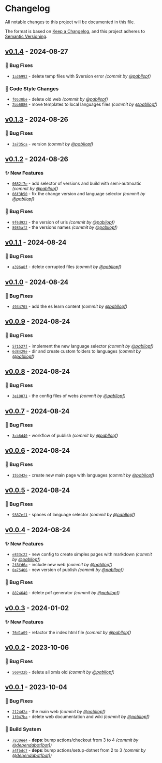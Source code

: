 # Changelog
All notable changes to this project will be documented in this file.

The format is based on [Keep a Changelog](https://keepachangelog.com/en/1.0.0/),
and this project adheres to [Semantic Versioning](https://semver.org/spec/v2.0.0.html).

## [v0.1.4] - 2024-08-27
### :bug: Bug Fixes
- [`1a36992`](https://github.com/pabllopf/Alis.Web/commit/1a36992c78a8633df374aefd6e8bb320f1e98de3) - delete temp files with $version error *(commit by [@pabllopf](https://github.com/pabllopf))*

### :art: Code Style Changes
- [`f0530be`](https://github.com/pabllopf/Alis.Web/commit/f0530bed342c2d3cfbc0730002363e3fabc0ba56) - delete old web *(commit by [@pabllopf](https://github.com/pabllopf))*
- [`2bb6886`](https://github.com/pabllopf/Alis.Web/commit/2bb68865cb3f6d6bcaa6f5d60ac6eab5f20e0ad8) - move templates to local languages files *(commit by [@pabllopf](https://github.com/pabllopf))*


## [v0.1.3] - 2024-08-26
### :bug: Bug Fixes
- [`3a735ca`](https://github.com/pabllopf/Alis.Web/commit/3a735cacf318ddb650212ec25100b77d1ee2e4a6) - version *(commit by [@pabllopf](https://github.com/pabllopf))*


## [v0.1.2] - 2024-08-26
### :sparkles: New Features
- [`0682f7e`](https://github.com/pabllopf/Alis.Web/commit/0682f7ef79937881d76e592763ce11482c2d1d2e) - add selector of versions and build with semi-autmoatic *(commit by [@pabllopf](https://github.com/pabllopf))*
- [`66f3b50`](https://github.com/pabllopf/Alis.Web/commit/66f3b504a9bf2317fdd296c51b504776c7ef5d28) - fix the change version and language selector *(commit by [@pabllopf](https://github.com/pabllopf))*

### :bug: Bug Fixes
- [`9f6d922`](https://github.com/pabllopf/Alis.Web/commit/9f6d9229cdc57257faab3b24258aa9b8d6265ebe) - the version of urls *(commit by [@pabllopf](https://github.com/pabllopf))*
- [`8085af2`](https://github.com/pabllopf/Alis.Web/commit/8085af2be218095db99abb1b986a957fc9173b2e) - the versions names *(commit by [@pabllopf](https://github.com/pabllopf))*


## [v0.1.1] - 2024-08-24
### :bug: Bug Fixes
- [`a396a8f`](https://github.com/pabllopf/Alis.Web/commit/a396a8fef95fecb3a2a163c12e008026c6afe2bd) - delete corrupted files *(commit by [@pabllopf](https://github.com/pabllopf))*


## [v0.1.0] - 2024-08-24
### :bug: Bug Fixes
- [`4934705`](https://github.com/pabllopf/Alis.Web/commit/4934705788396d519562425fc9ad666342a9de39) - add the es learn content *(commit by [@pabllopf](https://github.com/pabllopf))*


## [v0.0.9] - 2024-08-24
### :bug: Bug Fixes
- [`571527f`](https://github.com/pabllopf/Alis.Web/commit/571527f279f08771a96c6ca5b6dd3b6da997ac18) - implement the new language selector *(commit by [@pabllopf](https://github.com/pabllopf))*
- [`6d8429e`](https://github.com/pabllopf/Alis.Web/commit/6d8429ea8cb939e9113b92db4dfb4df3c19e3f4b) - dir and create custom folders to languages *(commit by [@pabllopf](https://github.com/pabllopf))*


## [v0.0.8] - 2024-08-24
### :bug: Bug Fixes
- [`3e10071`](https://github.com/pabllopf/Alis.Web/commit/3e100717f9f219b73cf7f1cac282c02051208200) - the config files of webs *(commit by [@pabllopf](https://github.com/pabllopf))*


## [v0.0.7] - 2024-08-24
### :bug: Bug Fixes
- [`3cb6d40`](https://github.com/pabllopf/Alis.Web/commit/3cb6d40c16cdcc1a1c04609c69862fbec2f1490c) - workflow of publish *(commit by [@pabllopf](https://github.com/pabllopf))*


## [v0.0.6] - 2024-08-24
### :bug: Bug Fixes
- [`15b342e`](https://github.com/pabllopf/Alis.Web/commit/15b342e64a48b119913c20426264edefa01e509f) - create new main page with languages *(commit by [@pabllopf](https://github.com/pabllopf))*


## [v0.0.5] - 2024-08-24
### :bug: Bug Fixes
- [`9387ef1`](https://github.com/pabllopf/Alis.Web/commit/9387ef133fec4dc36e117e9e911fa2b206b9d65b) - spaces of language selector *(commit by [@pabllopf](https://github.com/pabllopf))*


## [v0.0.4] - 2024-08-24
### :sparkles: New Features
- [`e833c22`](https://github.com/pabllopf/Alis.Web/commit/e833c22e78c80ad2c4c890e296610c8238b3d540) - new config to create simples pages with markdown *(commit by [@pabllopf](https://github.com/pabllopf))*
- [`2f8fd6a`](https://github.com/pabllopf/Alis.Web/commit/2f8fd6afd5b38c266304df50152d9a67dba97f64) - include new web *(commit by [@pabllopf](https://github.com/pabllopf))*
- [`0a75466`](https://github.com/pabllopf/Alis.Web/commit/0a7546630d51802b62be6b20715ab951cbbedf6b) - new version of publish *(commit by [@pabllopf](https://github.com/pabllopf))*

### :bug: Bug Fixes
- [`8824640`](https://github.com/pabllopf/Alis.Web/commit/8824640d482cbe60470445b51ab83a906dfb8140) - delete pdf generator *(commit by [@pabllopf](https://github.com/pabllopf))*


## [v0.0.3] - 2024-01-02
### :sparkles: New Features
- [`76d1a09`](https://github.com/pabllopf/Alis.Web/commit/76d1a09ed57f311d35461ca1bc9d73b264c73964) - refactor the index html file *(commit by [@pabllopf](https://github.com/pabllopf))*


## [v0.0.2] - 2023-10-06
### :bug: Bug Fixes
- [`560432b`](https://github.com/pabllopf/Alis.Web/commit/560432bb7639b12af2896d2feb5e5ab50125ff52) - delete all xmls old *(commit by [@pabllopf](https://github.com/pabllopf))*


## [v0.0.1] - 2023-10-04
### :bug: Bug Fixes
- [`2124d2a`](https://github.com/pabllopf/Alis.Web/commit/2124d2a53d0f6a279970fb18d1df12ebe2e3d718) - the main web *(commit by [@pabllopf](https://github.com/pabllopf))*
- [`1f047ba`](https://github.com/pabllopf/Alis.Web/commit/1f047bad724e4d958166758093dd4ebbd6057476) - delete web documentation and wiki *(commit by [@pabllopf](https://github.com/pabllopf))*

### :construction_worker: Build System
- [`7830ee4`](https://github.com/pabllopf/Alis.Web/commit/7830ee405875a1093271e7344e28bbc73d3c4461) - **deps**: bump actions/checkout from 3 to 4 *(commit by [@dependabot[bot]](https://github.com/apps/dependabot))*
- [`a4fbdc7`](https://github.com/pabllopf/Alis.Web/commit/a4fbdc7198212641dee24ab28383cc643d331d89) - **deps**: bump actions/setup-dotnet from 2 to 3 *(commit by [@dependabot[bot]](https://github.com/apps/dependabot))*


[v0.0.1]: https://github.com/pabllopf/Alis.Web/compare/v0.0.0...v0.0.1
[v0.0.2]: https://github.com/pabllopf/Alis.Web/compare/v0.0.1...v0.0.2
[v0.0.3]: https://github.com/pabllopf/Alis.Web/compare/v0.0.2...v0.0.3
[v0.0.4]: https://github.com/pabllopf/Alis.Web/compare/v0.0.3...v0.0.4
[v0.0.5]: https://github.com/pabllopf/Alis.Web/compare/v0.0.4...v0.0.5
[v0.0.6]: https://github.com/pabllopf/Alis.Web/compare/v0.0.5...v0.0.6
[v0.0.7]: https://github.com/pabllopf/Alis.Web/compare/v0.0.6...v0.0.7
[v0.0.8]: https://github.com/pabllopf/Alis.Web/compare/v0.0.7...v0.0.8
[v0.0.9]: https://github.com/pabllopf/Alis.Web/compare/v0.0.8...v0.0.9
[v0.1.0]: https://github.com/pabllopf/Alis.Web/compare/v0.0.9...v0.1.0
[v0.1.1]: https://github.com/pabllopf/Alis.Web/compare/v0.1.0...v0.1.1
[v0.1.2]: https://github.com/pabllopf/Alis.Web/compare/v0.1.1...v0.1.2
[v0.1.3]: https://github.com/pabllopf/Alis.Web/compare/v0.1.2...v0.1.3
[v0.1.4]: https://github.com/pabllopf/Alis.Web/compare/v0.1.3...v0.1.4
